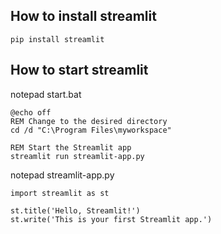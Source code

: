 ## How to install streamlit

```
pip install streamlit
```

## How to start streamlit 

notepad start.bat
```
@echo off
REM Change to the desired directory
cd /d "C:\Program Files\myworkspace"

REM Start the Streamlit app
streamlit run streamlit-app.py
```
notepad streamlit-app.py
```
import streamlit as st

st.title('Hello, Streamlit!')
st.write('This is your first Streamlit app.')
```
